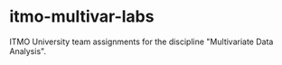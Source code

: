 # itmo-multivar-labs
ITMO University team assignments for the discipline "Multivariate Data Analysis".
